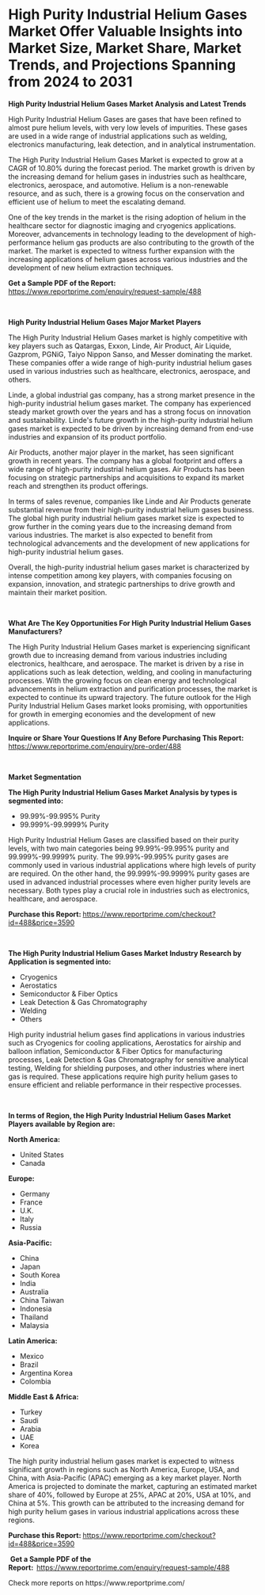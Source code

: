 <p><h1>High Purity Industrial Helium Gases Market Offer Valuable Insights into Market Size, Market Share, Market Trends, and Projections Spanning from 2024 to 2031</h1></p><p><strong>High Purity Industrial Helium Gases Market Analysis and Latest Trends</strong></p>
<p><p>High Purity Industrial Helium Gases are gases that have been refined to almost pure helium levels, with very low levels of impurities. These gases are used in a wide range of industrial applications such as welding, electronics manufacturing, leak detection, and in analytical instrumentation.</p><p>The High Purity Industrial Helium Gases Market is expected to grow at a CAGR of 10.80% during the forecast period. The market growth is driven by the increasing demand for helium gases in industries such as healthcare, electronics, aerospace, and automotive. Helium is a non-renewable resource, and as such, there is a growing focus on the conservation and efficient use of helium to meet the escalating demand.</p><p>One of the key trends in the market is the rising adoption of helium in the healthcare sector for diagnostic imaging and cryogenics applications. Moreover, advancements in technology leading to the development of high-performance helium gas products are also contributing to the growth of the market. The market is expected to witness further expansion with the increasing applications of helium gases across various industries and the development of new helium extraction techniques.</p></p>
<p><strong>Get a Sample PDF of the Report:&nbsp;</strong> <a href="https://www.reportprime.com/enquiry/request-sample/488">https://www.reportprime.com/enquiry/request-sample/488</a></p>
<p>&nbsp;</p>
<p><strong>High Purity Industrial Helium Gases Major Market Players</strong></p>
<p><p>The High Purity Industrial Helium Gases market is highly competitive with key players such as Qatargas, Exxon, Linde, Air Product, Air Liquide, Gazprom, PGNiG, Taiyo Nippon Sanso, and Messer dominating the market. These companies offer a wide range of high-purity industrial helium gases used in various industries such as healthcare, electronics, aerospace, and others.</p><p>Linde, a global industrial gas company, has a strong market presence in the high-purity industrial helium gases market. The company has experienced steady market growth over the years and has a strong focus on innovation and sustainability. Linde's future growth in the high-purity industrial helium gases market is expected to be driven by increasing demand from end-use industries and expansion of its product portfolio.</p><p>Air Products, another major player in the market, has seen significant growth in recent years. The company has a global footprint and offers a wide range of high-purity industrial helium gases. Air Products has been focusing on strategic partnerships and acquisitions to expand its market reach and strengthen its product offerings.</p><p>In terms of sales revenue, companies like Linde and Air Products generate substantial revenue from their high-purity industrial helium gases business. The global high purity industrial helium gases market size is expected to grow further in the coming years due to the increasing demand from various industries. The market is also expected to benefit from technological advancements and the development of new applications for high-purity industrial helium gases.</p><p>Overall, the high-purity industrial helium gases market is characterized by intense competition among key players, with companies focusing on expansion, innovation, and strategic partnerships to drive growth and maintain their market position.</p></p>
<p>&nbsp;</p>
<p><strong>What Are The Key Opportunities For High Purity Industrial Helium Gases Manufacturers?</strong></p>
<p><p>The High Purity Industrial Helium Gases market is experiencing significant growth due to increasing demand from various industries including electronics, healthcare, and aerospace. The market is driven by a rise in applications such as leak detection, welding, and cooling in manufacturing processes. With the growing focus on clean energy and technological advancements in helium extraction and purification processes, the market is expected to continue its upward trajectory. The future outlook for the High Purity Industrial Helium Gases market looks promising, with opportunities for growth in emerging economies and the development of new applications.</p></p>
<p><strong>Inquire or Share Your Questions If Any Before Purchasing This Report:</strong> <a href="https://www.reportprime.com/enquiry/pre-order/488">https://www.reportprime.com/enquiry/pre-order/488</a></p>
<p>&nbsp;</p>
<p><strong>Market Segmentation</strong></p>
<p><strong>The High Purity Industrial Helium Gases Market Analysis by types is segmented into:</strong></p>
<p><ul><li>99.99%-99.995% Purity</li><li>99.999%-99.9999% Purity</li></ul></p>
<p><p>High Purity Industrial Helium Gases are classified based on their purity levels, with two main categories being 99.99%-99.995% purity and 99.999%-99.9999% purity. The 99.99%-99.995% purity gases are commonly used in various industrial applications where high levels of purity are required. On the other hand, the 99.999%-99.9999% purity gases are used in advanced industrial processes where even higher purity levels are necessary. Both types play a crucial role in industries such as electronics, healthcare, and aerospace.</p></p>
<p><strong>Purchase this Report:&nbsp;</strong><a href="https://www.reportprime.com/checkout?id=488&price=3590">https://www.reportprime.com/checkout?id=488&price=3590</a></p>
<p>&nbsp;</p>
<p><strong>The High Purity Industrial Helium Gases Market Industry Research by Application is segmented into:</strong></p>
<p><ul><li>Cryogenics</li><li>Aerostatics</li><li>Semiconductor & Fiber Optics</li><li>Leak Detection & Gas Chromatography</li><li>Welding</li><li>Others</li></ul></p>
<p><p>High purity industrial helium gases find applications in various industries such as Cryogenics for cooling applications, Aerostatics for airship and balloon inflation, Semiconductor & Fiber Optics for manufacturing processes, Leak Detection & Gas Chromatography for sensitive analytical testing, Welding for shielding purposes, and other industries where inert gas is required. These applications require high purity helium gases to ensure efficient and reliable performance in their respective processes.</p></p>
<p>&nbsp;</p>
<p><strong>In terms of Region, the High Purity Industrial Helium Gases Market Players available by Region are:</strong></p>
<p>
    <p> <strong> North America: </strong>
        <ul>
            <li>United States</li>
            <li>Canada</li>
        </ul>
        </p> 
    <p> <strong> Europe: </strong>
        <ul>
            <li>Germany</li>
            <li>France</li>
            <li>U.K.</li>
            <li>Italy</li>
            <li>Russia</li>
        </ul>
        </p> 
    <p> <strong> Asia-Pacific: </strong>
        <ul>
            <li>China</li>
            <li>Japan</li>
            <li>South Korea</li>
            <li>India</li>
            <li>Australia</li>
            <li>China Taiwan</li>
            <li>Indonesia</li>
            <li>Thailand</li>
            <li>Malaysia</li>
        </ul>
        </p> 
    <p> <strong> Latin America: </strong>
        <ul>
            <li>Mexico</li>
            <li>Brazil</li>
            <li>Argentina Korea</li>
            <li>Colombia</li>
        </ul>
        </p> 
    <p> <strong> Middle East & Africa: </strong>
        <ul>
            <li>Turkey</li>
            <li>Saudi</li>
            <li>Arabia</li>
            <li>UAE</li>
            <li>Korea</li>
        </ul>
    </p>
    </p>
<p><p>The high purity industrial helium gases market is expected to witness significant growth in regions such as North America, Europe, USA, and China, with Asia-Pacific (APAC) emerging as a key market player. North America is projected to dominate the market, capturing an estimated market share of 40%, followed by Europe at 25%, APAC at 20%, USA at 10%, and China at 5%. This growth can be attributed to the increasing demand for high purity helium gases in various industrial applications across these regions.</p></p>
<p><strong>Purchase this Report: </strong><a href="https://www.reportprime.com/checkout?id=488&price=3590">https://www.reportprime.com/checkout?id=488&price=3590</a></p>
<p>&nbsp;<strong>Get a Sample PDF of the Report:&nbsp;&nbsp;</strong><a href="https://www.reportprime.com/enquiry/request-sample/488">https://www.reportprime.com/enquiry/request-sample/488</a></p>
<p><strong></strong></p>
<p>Check more reports on https://www.reportprime.com/</p>